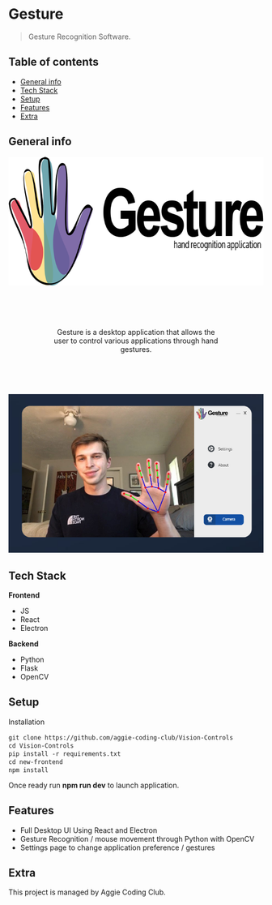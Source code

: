 # Gesture
> Gesture Recognition Software.

## Table of contents
* [General info](#general-info)
* [Tech Stack](#tech-stack)
* [Setup](#setup)
* [Features](#features)
* [Extra](#extra)

## General info
<p align="center">
    <img src="./assets/readme/blank.png" width="691" height="254" />
</p>
<p align="center" style="margin: 2vh">
    Gesture is a desktop application that allows the user to control various applications through hand gestures.
</p>

![ss1](./assets/readme/app_photo.png)



## Tech Stack
**Frontend**

* JS
* React
* Electron

**Backend**

* Python
* Flask
* OpenCV

## Setup
Installation

```
git clone https://github.com/aggie-coding-club/Vision-Controls
cd Vision-Controls
pip install -r requirements.txt
cd new-frontend
npm install
```
Once ready run **npm run dev** to launch application.

## Features
* Full Desktop UI Using React and Electron
* Gesture Recognition / mouse movement through Python with OpenCV 
* Settings page to change application preference / gestures

## Extra

This project is managed by Aggie Coding Club.

